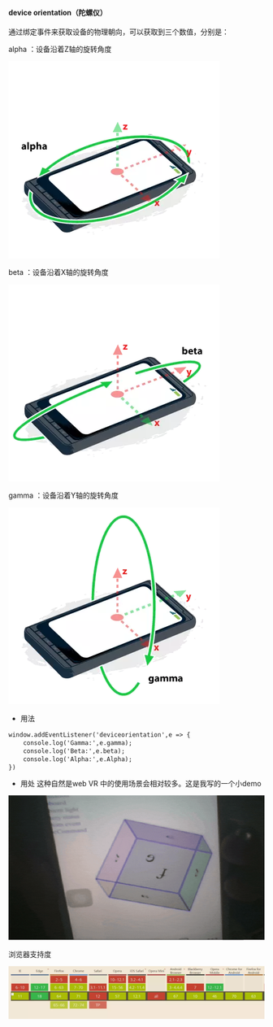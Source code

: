 #### device orientation（陀螺仪）

通过绑定事件来获取设备的物理朝向，可以获取到三个数值，分别是：

alpha ：设备沿着Z轴的旋转角度

![alpha](./imgs/deviceOrientation/1.png)

beta ：设备沿着X轴的旋转角度

![beta](./imgs/deviceOrientation/2.png)

gamma ：设备沿着Y轴的旋转角度

![gamma](./imgs/deviceOrientation/3.png)

- 用法
```
window.addEventListener('deviceorientation',e => {
    console.log('Gamma:',e.gamma);
    console.log('Beta:',e.beta);
    console.log('Alpha:',e.Alpha);
})
```

- 用处
这种自然是web VR 中的使用场景会相对较多。这是我写的一个小demo

![demo](./imgs/deviceOrientation/4.git)

浏览器支持度

![浏览器支持度](./imgs/deviceOrientation/5.png)
